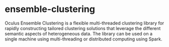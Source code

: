 ensemble-clustering
===================

Oculus Ensemble Clustering is a flexible multi-threaded clustering library for rapidly constructing tailored clustering solutions that leverage the different semantic aspects of heterogeneous data.  The library can be used on a single machine using multi-threading or distributed computing using Spark.
